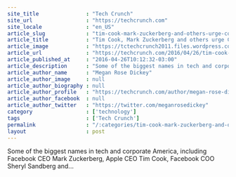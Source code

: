 ```yaml
---
site_title               : "Tech Crunch"
site_url                 : "https://techcrunch.com"
site_locale              : "en_US"
article_slug             : "tim-cook-mark-zuckerberg-and-others-urge-congress-to-fund-k-12-computer-science-education"
article_title            : "Tim Cook, Mark Zuckerberg and others urge Congress to fund K-12 computer science education"
article_image            : "https://tctechcrunch2011.files.wordpress.com/2015/11/465698354.jpg?w=764&h=400&crop=1"
article_url              : "https://techcrunch.com/2016/04/26/tim-cook-mark-zuckerberg-and-others-urge-congress-to-fund-k-12-computer-science-education/"
article_published_at     : "2016-04-26T10:12:32-03:00"
article_description      : "Some of the biggest names in tech and corporate America, including Facebook CEO Mark Zuckerberg, Apple CEO Tim Cook, Facebook COO Sheryl Sandberg and..."
article_author_name      : "Megan Rose Dickey"
article_author_image     : null
article_author_biography : null
article_author_profile   : "https://techcrunch.com/author/megan-rose-dickey/"
article_author_facebook  : null
article_author_twitter   : "https://twitter.com/meganrosedickey"
category                 : ['technology']
tags                     : ['Tech Crunch']
permalink                : "/:categories/tim-cook-mark-zuckerberg-and-others-urge-congress-to-fund-k-12-computer-science-education/"
layout                   : post
---
```


Some of the biggest names in tech and corporate America, including Facebook CEO Mark Zuckerberg, Apple CEO Tim Cook, Facebook COO Sheryl Sandberg and...
